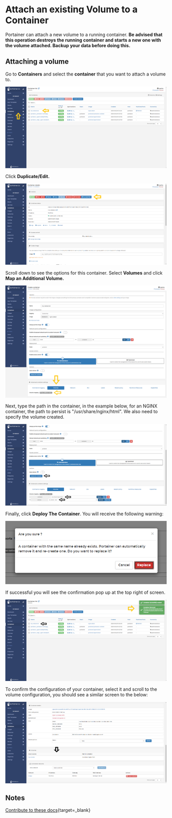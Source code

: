 # Attach an existing Volume to a Container

Portainer can attach a new volume to a running container.
<b>Be advised that this operation destroys the running container and starts a new one with the volume attached. Backup your data before doing this.</b>

## Attaching a volume

Go to <b>Containers</b> and select the <b>container</b> that you want to attach a volume to.

![volumes](assets/attach_1.png)

Click <b>Duplicate/Edit.</b>

![volumes](assets/attach_2.png)

Scroll down to see the options for this container. Select <b>Volumes</b> and click <b>Map an Additional Volume.</b>

![volumes](assets/attach_3.png)

Next, type the path in the container, in the example below, for an NGINX container, the path to persist is "/usr/share/nginx/html". We also need to specify the volume created.

![volumes](assets/attach_4.png)

Finally, click <b>Deploy The Container</b>. You will receive the following warning:

![volumes](assets/attach_5.png)

If successful you will see the confirmation pop up at the top right of screen.

![volumes](assets/attach_6.png)

To confirm the configuration of your container, select it and scroll to the volume configuration, you should see a similar screen to the below:

![volumes](assets/attach_7.png)

## Notes

[Contribute to these docs](https://github.com/portainer/portainer-docs/blob/master/contributing.md){target=_blank}